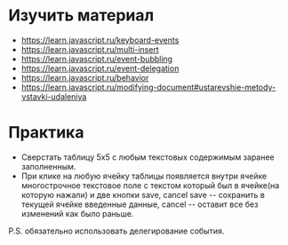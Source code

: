 ﻿# Изучить материал
+ https://learn.javascript.ru/keyboard-events
+ https://learn.javascript.ru/multi-insert
+ https://learn.javascript.ru/event-bubbling
+ https://learn.javascript.ru/event-delegation
+ https://learn.javascript.ru/behavior
+ https://learn.javascript.ru/modifying-document#ustarevshie-metody-vstavki-udaleniya

# Практика

* Сверстать таблицу 5х5 с любым текстовых содержимым заранее заполненным.
* При клике на любую ячейку таблицы появляется внутри ячейке многострочное текстовое поле с текстом который был в ячейке(на которую нажали) и две кнопки save, cancel
save -- сохранить в текущей ячейке введенные данные, cancel -- оставит все без изменений как было раньше.

P.S. обязательно использовать делегирование события.